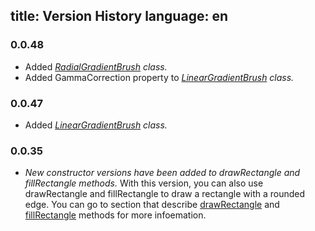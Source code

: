 title: Version History
language: en
---

### 0.0.48
- Added *[RadialGradientBrush](04.08.radialGradientBrush.html) class.*
- Added GammaCorrection property to *[LinearGradientBrush](04.07.linearGradientBrush.html) class.*

### 0.0.47
- Added *[LinearGradientBrush](04.07.linearGradientBrush.html) class.*

### 0.0.35
- *New constructor versions have been added to drawRectangle and fillRectangle methods.*
With this version, you can also use drawRectangle and fillRectangle to draw a rectangle with a rounded edge. You can go to section that describe [drawRectangle](03.04.DrawingRectangles.html) and [fillRectangle](03.20.fillRectangle.html) methods for more infoemation.


